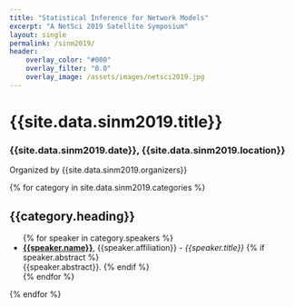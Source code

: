 ```yaml
---
title: "Statistical Inference for Network Models"
excerpt: "A NetSci 2019 Satellite Symposium"
layout: single
permalink: /sinm2019/
header:
    overlay_color: "#000"
    overlay_filter: "0.0"
    overlay_image: /assets/images/netsci2019.jpg
---
```

<h1>{{site.data.sinm2019.title}}</h1>
<h3>{{site.data.sinm2019.date}}, {{site.data.sinm2019.location}}</h3>
<p>Organized by {{site.data.sinm2019.organizers}}</p>

{% for category in site.data.sinm2019.categories %}
  <h2>{{category.heading}}</h2>
  <ul>
  {% for speaker in category.speakers %}
    <li><strong><a href="{{speaker.url}}">{{speaker.name}}</a></strong>, {{speaker.affiliation}}
    - <em>{{speaker.title}}</em>
    {% if speaker.abstract %}
      <br>
      {{speaker.abstract}}.
    {% endif %}
    </li>
  {% endfor %} 
  </ul>
{% endfor %}

